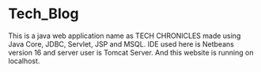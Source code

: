 # Tech_Blog
This is a java web application name as TECH CHRONICLES made using Java Core, JDBC, Servlet, JSP and MSQL. IDE used here is Netbeans version 16 and server user is Tomcat Server. And this website is running on localhost.

